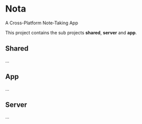 # Nota

A Cross-Platform Note-Taking App 

This project contains the sub projects **shared**, **server** and **app**. 

## Shared
...

## App 
...

## Server 
...
